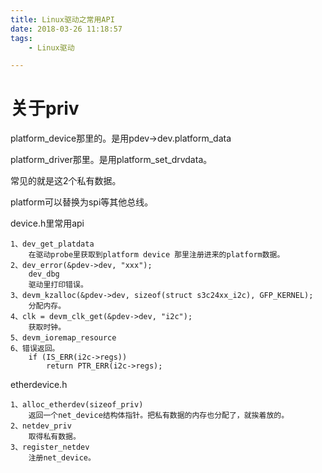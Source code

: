 ```yaml
---
title: Linux驱动之常用API
date: 2018-03-26 11:18:57
tags:
	- Linux驱动

---
```




# 关于priv

platform_device那里的。是用pdev->dev.platform_data 

platform_driver那里。是用platform_set_drvdata。

常见的就是这2个私有数据。

platform可以替换为spi等其他总线。





device.h里常用api

```
1、dev_get_platdata
	在驱动probe里获取到platform device 那里注册进来的platform数据。
2、dev_error(&pdev->dev, "xxx");
	dev_dbg
	驱动里打印错误。
3、devm_kzalloc(&pdev->dev, sizeof(struct s3c24xx_i2c), GFP_KERNEL);
	分配内存。
4、clk = devm_clk_get(&pdev->dev, "i2c");
	获取时钟。
5、devm_ioremap_resource
6、错误返回。
	if (IS_ERR(i2c->regs))
		return PTR_ERR(i2c->regs);
```



etherdevice.h

```
1、alloc_etherdev(sizeof_priv)
	返回一个net_device结构体指针。把私有数据的内存也分配了，就挨着放的。
2、netdev_priv
	取得私有数据。
3、register_netdev
	注册net_device。
```

